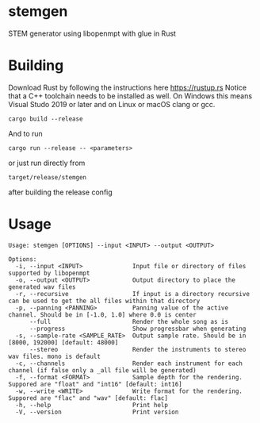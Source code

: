 # stemgen

STEM generator using libopenmpt with glue in Rust

# Building

Download Rust by following the instructions here https://rustup.rs
Notice that a C++ toolchain needs to be installed as well. On Windows this means Visual Studo 2019 or later and on Linux or macOS clang or gcc.

`cargo build --release`

And to run

`cargo run --release -- <parameters>`

or just run directly from

`target/release/stemgen`

after building the release config

# Usage

```
Usage: stemgen [OPTIONS] --input <INPUT> --output <OUTPUT>

Options:
  -i, --input <INPUT>              Input file or directory of files supported by libopenmpt
  -o, --output <OUTPUT>            Output directory to place the generated wav files
  -r, --recursive                  If input is a directory recursive can be used to get the all files within that directory
  -p, --panning <PANNING>          Panning value of the active channel. Should be in [-1.0, 1.0] where 0.0 is center
      --full                       Render the whole song as is
      --progress                   Show progressbar when generating
  -s, --sample-rate <SAMPLE_RATE>  Output sample rate. Should be in [8000, 192000] [default: 48000]
      --stereo                     Render the instruments to stereo wav files. mono is default
  -c, --channels                   Render each instrument for each channel (if false only a _all file will be generated)
  -f, --format <FORMAT>            Sample depth for the rendering. Suppored are "float" and "int16" [default: int16]
  -w, --write <WRITE>              Write format for the rendering. Suppored are "flac" and "wav" [default: flac]
  -h, --help                       Print help
  -V, --version                    Print version
```
